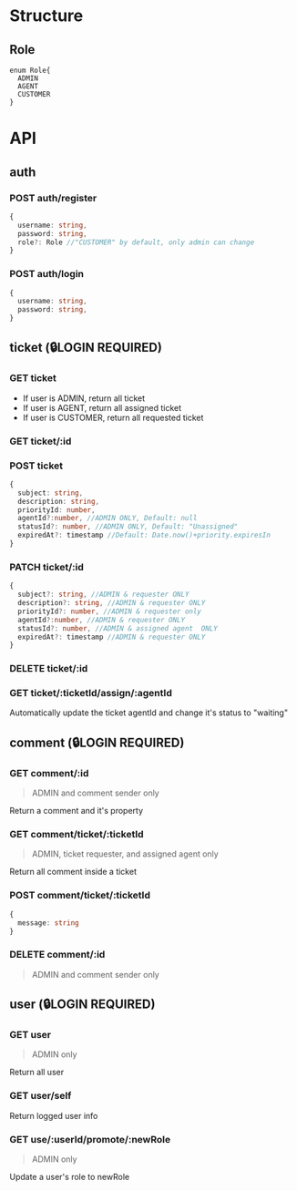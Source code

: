 # Structure
## Role
```
enum Role{
  ADMIN
  AGENT
  CUSTOMER
}
```

# API

## auth
### POST auth/register
```ts
{
  username: string,
  password: string,
  role?: Role //"CUSTOMER" by default, only admin can change
}
```
### POST auth/login
```ts
{
  username: string,
  password: string,
}
```

## ticket  (🔒LOGIN REQUIRED)
### GET ticket
- If user is ADMIN, return all ticket
- If user is AGENT, return all assigned ticket
- If user is CUSTOMER, return all requested ticket
### GET ticket/:id
### POST ticket
```ts
{
  subject: string,
  description: string,
  priorityId: number,
  agentId?:number, //ADMIN ONLY, Default: null
  statusId?: number, //ADMIN ONLY, Default: "Unassigned" 
  expiredAt?: timestamp //Default: Date.now()+priority.expiresIn
}
```
### PATCH ticket/:id
```ts
{
  subject?: string, //ADMIN & requester ONLY
  description?: string, //ADMIN & requester ONLY
  priorityId?: number, //ADMIN & requester only
  agentId?:number, //ADMIN & requester ONLY
  statusId?: number, //ADMIN & assigned agent  ONLY
  expiredAt?: timestamp //ADMIN & requester ONLY
}
```
### DELETE ticket/:id
### GET ticket/:ticketId/assign/:agentId
Automatically update the ticket agentId and change it's status to "waiting"

## comment (🔒LOGIN REQUIRED)
### GET comment/:id
> ADMIN and comment sender only

Return a comment and it's property
### GET comment/ticket/:ticketId
> ADMIN, ticket requester, and assigned agent only

Return all comment inside a ticket
### POST comment/ticket/:ticketId
```ts
{
  message: string
}

```
### DELETE comment/:id
> ADMIN and comment sender only


## user (🔒LOGIN REQUIRED)
### GET user
> ADMIN only

Return all user
### GET user/self
Return logged user info
### GET use/:userId/promote/:newRole
> ADMIN only

Update a user's role to newRole

